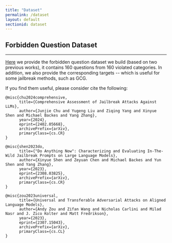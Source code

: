 ```yaml
---
title: "Dataset"
permalink: /dataset
layout: default
sectionid: dataset
---
```


## Forbidden Question Dataset
---

[Here](https://github.com/Junjie-Chu/CJA_Comprehensive_Jailbreak_Assessment/tree/main/forbidden_questions) we provide the forbidden question dataset we build (based on two previous works), it contains 160 questions from 160 violated categories.
In addition, we also provide the corresponding targets -- which is useful for some jailbreak methods, such as GCG.

If you find them useful, please consider cite the following:
```
@misc{chu2024comprehensive,
      title={Comprehensive Assessment of Jailbreak Attacks Against LLMs}, 
      author={Junjie Chu and Yugeng Liu and Ziqing Yang and Xinyue Shen and Michael Backes and Yang Zhang},
      year={2024},
      eprint={2402.05668},
      archivePrefix={arXiv},
      primaryClass={cs.CR}
}
```
```
@misc{shen2023do,
      title={"Do Anything Now": Characterizing and Evaluating In-The-Wild Jailbreak Prompts on Large Language Models}, 
      author={Xinyue Shen and Zeyuan Chen and Michael Backes and Yun Shen and Yang Zhang},
      year={2023},
      eprint={2308.03825},
      archivePrefix={arXiv},
      primaryClass={cs.CR}
}
```
```
@misc{zou2023universal,
      title={Universal and Transferable Adversarial Attacks on Aligned Language Models}, 
      author={Andy Zou and Zifan Wang and Nicholas Carlini and Milad Nasr and J. Zico Kolter and Matt Fredrikson},
      year={2023},
      eprint={2307.15043},
      archivePrefix={arXiv},
      primaryClass={cs.CL}
}
```



